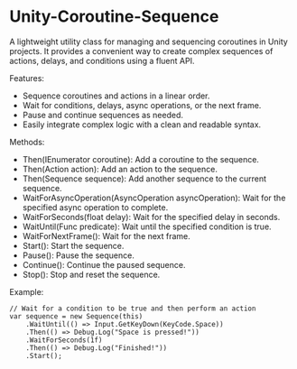 # Unity-Coroutine-Sequence

 A lightweight utility class for managing and sequencing coroutines in Unity projects. It provides a convenient way to create complex sequences of actions, delays, and conditions using a fluent API.

Features:
- Sequence coroutines and actions in a linear order.
- Wait for conditions, delays, async operations, or the next frame.
- Pause and continue sequences as needed.
- Easily integrate complex logic with a clean and readable syntax.


Methods:
- Then(IEnumerator coroutine): Add a coroutine to the sequence.
- Then(Action action): Add an action to the sequence.
- Then(Sequence sequence): Add another sequence to the current sequence.
- WaitForAsyncOperation(AsyncOperation asyncOperation): Wait for the specified async operation to complete.
- WaitForSeconds(float delay): Wait for the specified delay in seconds.
- WaitUntil(Func<bool> predicate): Wait until the specified condition is true.
- WaitForNextFrame(): Wait for the next frame.
- Start(): Start the sequence.
- Pause(): Pause the sequence.
- Continue(): Continue the paused sequence.
- Stop(): Stop and reset the sequence.


Example:
```
// Wait for a condition to be true and then perform an action
var sequence = new Sequence(this)
    .WaitUntil(() => Input.GetKeyDown(KeyCode.Space))
    .Then(() => Debug.Log("Space is pressed!"))
    .WaitForSeconds(1f)
    .Then(() => Debug.Log("Finished!"))
    .Start();
```
